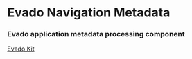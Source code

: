 # Evado Navigation Metadata

### Evado application metadata processing component

[Evado Kit](https://github.com/mkhorin/evado)
